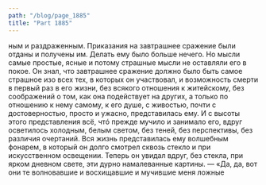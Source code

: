 ```yaml
---
path: "/blog/page_1885"
title: "Part 1885"
---
```


ным и раздраженным.
Приказания на завтрашнее сражение были отданы и получены им. Делать ему было больше нечего. Но мысли самые простые, ясные и потому страшные мысли не оставляли его в покое. Он знал, что завтрашнее сражение должно было быть самое страшное изо всех тех, в которых он участвовал, и возможность смерти в первый раз в его жизни, без всякого отношения к житейскому, без соображений о том, как она подействует на других, а только по отношению к нему самому, к его душе, с живостью, почти с достоверностью, просто и ужасно, представилась ему. И с высоты этого представления всё, чтó прежде мучило и занимало его, вдруг осветилось холодным, белым светом, без теней, без перспективы, без различия очертаний. Вся жизнь представилась ему волшебным фонарем, в который он долго смотрел сквозь стекло и при искусственном освещении. Теперь он увидал вдруг, без стекла, при ярком дневном свете, эти дурно намалеванные картины. — «Да, да, вот они те волновавшие и восхищавшие и мучившие меня ложные 
